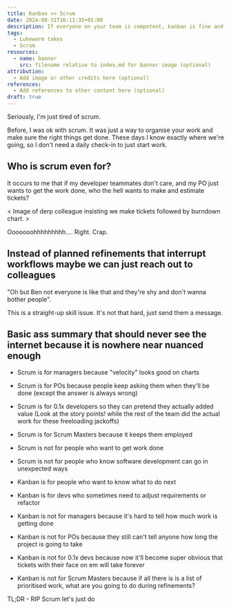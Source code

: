 ```yaml
---
title: Kanban >> Scrum
date: 2024-08-31T16:11:35+01:00
description: If everyone on your team is competent, kanban is fine and you should stop wasting time on pretending to estimate complexity.
tags:
  - Lukewarm takes
  - Scrum
resources:
  - name: banner
    src: filename relative to index.md for banner image (optional)
attribution:
  - Add image or other credits here (optional)
references:
  - Add references to other content here (optional)
draft: true
---
```


Seriously, I'm just tired of scrum.

Before, I was ok with scrum. It was just a way to organise your work and make sure the right things get done. These days I know exactly where we're going, so I don't need a daily check-in to just start work.

## Who is scrum even for?

It occurs to me that if my developer teammates don't care, and my PO just wants to get the work done, who the hell wants to make and estimate tickets?

< Image of derp colleague insisting we make tickets followed by burndown chart. >

Ooooooohhhhhhhhh.... Right. Crap.

## Instead of planned refinements that interrupt workflows maybe we can just reach out to colleagues

"Oh but Ben not everyone is like that and they're shy and don't wanna bother people".

This is a straight-up skill issue. It's not that hard, just send them a message.

## Basic ass summary that should never see the internet because it is nowhere near nuanced enough

- Scrum is for managers because "velocity" looks good on charts
- Scrum is for POs because people keep asking them when they'll be done (except the answer is always wrong)
- Scrum is for 0.1x developers so they can pretend they actually added value (Look at the story points! while the rest of the team did the actual work for these freeloading jackoffs)
- Scrum is for Scrum Masters because it keeps them employed

- Scrum is not for people who want to get work done
- Scrum is not for people who know software development can go in unexpected ways

- Kanban is for people who want to know what to do next
- Kanban is for devs who sometimes need to adjust requirements or refactor

- Kanban is not for managers because it's hard to tell how much work is getting done
- Kanban is not for POs because they still can't tell anyone how long the project is going to take
- Kanban is not for 0.1x devs because now it'll become super obvious that tickets with their face on em will take forever
- Kanban is not for Scrum Masters because if all there is is a list of prioritised work, what are you going to do during refinements?

TL;DR - RIP Scrum let's just do 

